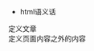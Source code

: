- html语义话

<article>定义文章
<aside>定义页面内容之外的内容
<audio>定义声音内容
<canvas>定义图形
<command>定义命令按钮
<datalist>定义下拉列表
<details>定义元素的细节
<dialog>定义对话框或者窗口
<figcaption>定义figure元素标题
<figure>定义媒介内容的分组以及它们的标题
<footer>定义section或page的页脚
<header>定义section或page的页眉
<mark>定义有记号的文本
<meter>定义预定义范围内的度量
<nav>定义导航链接
<progress>定义任何类型的进度条
<summary>为<details>元素定义可见的标题
<time>定义日期／时间
<video>定义视频

img标签alt属性和title属性的区别


alt属性是图片在因浏览器兼容、加载失败活着地址出错等原因无法显示为浏览用户所做的代替语言，其性质为图片的代替；而title属性是表达该图片的一些额外信息，其性质为一种备注或注释，鼠标过去显示该文字。

- css布局

常见的布局有四种：表格布局，浮动布局，css框架，flexbox
两列布局，三列布局可以由浮动来实现
css3已经实现了多列布局，主要属性包括
column-count
column-gap
column-rule-style
column-rule-width
column-rule-color
column-rule
column-span
column-width

div{
     -webkit-column-count: 3;   Chorome, Safari, Opera
     -moz-column-count :3; Firefox
     -column-count:3;
}

- 清除浮动的知识

在浮动元素后面增加<br/>标签
在浮动元后面增加一个清楚浮动层：
<div>
     <div style=“float:left”></div>
     <div style=“float:left”></div>
     <div style=“clear:both”></div>
</div>
给浮动元素添加 overflow:auto样式
为最后浮动元素设置如下样式：
.clearfix:after{
     visibility:hidden;
     display:block;
     content:” “;
     clear:both;
     height:0;
}
.clearfix{
     zoom:1;
}

- ajax 基本实现步骤

1、创建XMLHttpRequest对象
2、使用XMLHttpRequest对象打开一个连接，制定连接方式<post/get>
和链接地址以及是否同步
3、设置请求的头部（请求的类型和请求的编码格式）
4、设置回调函数
5、发送请求
6、更新页面显示

XMLHttpRequest状态码：
0 uninitialized 初始化状态，XMLHttpRequest已经被创建或者重置
1 open open 方法已经调用，但是send 方法还没有调用，还没有发送请求
2 sent send方案已经发送，请求已经发送到服务器，但是还没有接受到请求
3 receiving 所有响应头已经接受到，响应体开始接受，但没有接受完成
4 loaded 请求已经完全接受

- 取消a链接默认跳转行为

href属性设置为javascript:void(0)

- 水平垂直居中

居中文告中的字句：text-align;center
对于div：margin: 0 auto

- js数据类型的判断

typeof

- 事件模型

1、原始事件模型
2、IE事件模型
3、DOM2事件模型：捕获，处理，冒泡

- IE和DOM事件绑定的区别

IE下使用attachEvent/detachEvent函数进行事件绑定和取消
兼容性不是太好
a)事件处理函数中的this代表的是window对象，不是DOM对象
b)同一个事件处理函数只能绑定一次
c)不同的函数对象，可以重复绑定，不会覆盖

w3c标准的addEventListener和removeEventListener
a)事件处理函数中的this是DOM对象，不是window
b)同一个事件处理函数可以绑定2次，一次用于事件捕获，一次用于事件冒泡
c)如果绑定的是同一个事件处理函数，并且都是事件冒泡类型或者事件捕获类型，那么只能绑定一次
d)不同的事件处理函数可以重复绑定

- js中的动画

使用query方法hide show toggle
fadein fadeout fade toggle fadeto
animate来操控css属性

- 盒子模型

由外到内：margin,border,padding,content

- 优化网站

1、减少http请求：
2、减少服务器响应时间
3、压缩
4、浏览器缓存
5、减少资源，缩小html,js,css
6、优化图片
7、优化css，避免重复设置
8、只是用外部css文件
9、减少插件的使用
10、减少重定向

- css3的新属性

新增加选择器
@font-face特性
word-wrap text-overflow
text-decoration
multi-column layout
渐变效果
阴影和反射效果
css3的盒子模型